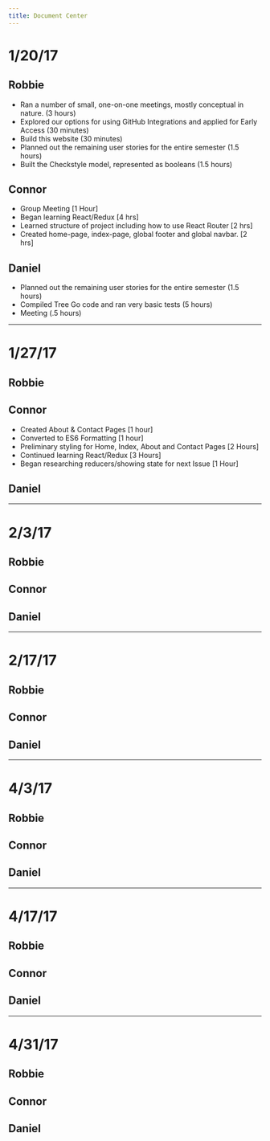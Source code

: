 ```yaml
---
title: Document Center
---
```


# 1/20/17

## Robbie

- Ran a number of small, one-on-one meetings, mostly conceptual in nature. (3 hours)
- Explored our options for using GitHub Integrations and applied for Early Access (30 minutes)
- Build this website (30 minutes)
- Planned out the remaining user stories for the entire semester (1.5 hours)
- Built the Checkstyle model, represented as booleans (1.5 hours)

## Connor

- Group Meeting [1 Hour]
- Began learning React/Redux [4 hrs]
- Learned structure of project including how to use React Router [2 hrs]
- Created home-page, index-page, global footer and global navbar. [2 hrs]

## Daniel

- Planned out the remaining user stories for the entire semester (1.5 hours)
- Compiled Tree Go code and ran very basic tests (5 hours)
- Meeting (.5 hours)

----------------------

# 1/27/17

## Robbie

## Connor

- Created About & Contact Pages [1 hour]
- Converted to ES6 Formatting [1 hour]
- Preliminary styling for Home, Index, About and Contact Pages [2 Hours]
- Continued learning React/Redux [3 Hours]
- Began researching reducers/showing state for next Issue [1 Hour]

## Daniel

---------------------

# 2/3/17

## Robbie

## Connor

## Daniel

----------------------

# 2/17/17

## Robbie

## Connor

## Daniel

----------------------

# 4/3/17

## Robbie

## Connor

## Daniel

-----------------

# 4/17/17

## Robbie

## Connor

## Daniel

--------------

# 4/31/17

## Robbie

## Connor

## Daniel
